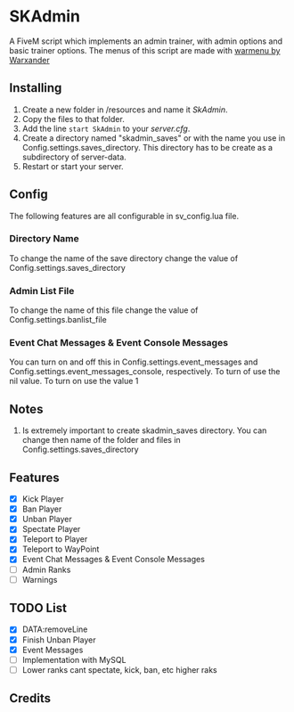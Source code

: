 # SKAdmin
A FiveM script which implements an admin trainer, with admin options and basic trainer options.
The menus of this script are made with [warmenu by Warxander](https://github.com/adikanchukov/warmenu)

## Installing
1. Create a new folder in /resources and name it *SkAdmin*.
2. Copy the files to that folder.
3. Add the line ```start SkAdmin``` to your *server.cfg*.
4. Create a directory named "skadmin_saves" or with the name you use in Config.settings.saves_directory. This directory has to be create as a subdirectory of server-data.
4. Restart or start your server.

## Config
The following features are all configurable in sv_config.lua file.

### Directory Name
To change the name of the save directory change the value of Config.settings.saves_directory

### Admin List File
To change the name of this file change the value of Config.settings.banlist_file

### Event Chat Messages & Event Console Messages
You can turn on and off this in Config.settings.event_messages and Config.settings.event_messages_console, respectively.
To turn of use the nil value. To turn on use the value 1

## Notes
1. Is extremely important to create skadmin_saves directory. You can change then name of the folder and files in Config.settings.saves_directory

## Features
- [X] Kick Player
- [X] Ban Player
- [X] Unban Player
- [X] Spectate Player
- [X] Teleport to Player
- [X] Teleport to WayPoint
- [X] Event Chat Messages & Event Console Messages
- [ ] Admin Ranks
- [ ] Warnings

## TODO List
- [X] DATA:removeLine
- [X] Finish Unban Player
- [X] Event Messages
- [ ] Implementation with MySQL
- [ ] Lower ranks cant spectate, kick, ban, etc higher raks

## Credits
